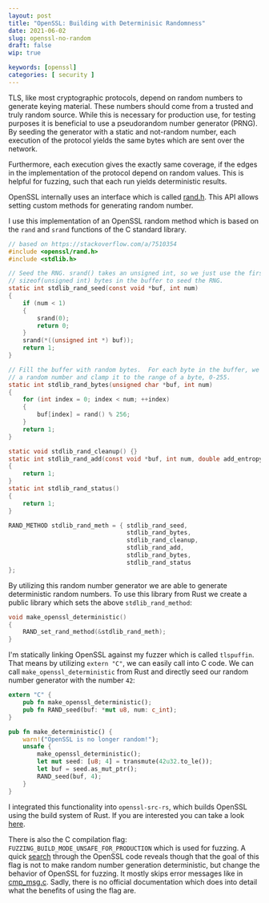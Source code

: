 ```yaml
---
layout: post
title: "OpenSSL: Building with Determinisic Randomness"
date: 2021-06-02
slug: openssl-no-random
draft: false
wip: true

keywords: [openssl]
categories: [ security ]
---
```


TLS, like most cryptographic protocols, depend on random numbers to generate keying material. These numbers should come from a trusted and truly random source.
While this is necessary for production use, for testing purposes it is beneficial to use a pseudorandom number generator (PRNG). By seeding the generator with a static and not-random number, each execution of the protocol yields the same bytes which are sent over the network.

Furthermore, each execution gives the exactly same coverage, if the edges in the implementation of the protocol depend on random values. This is helpful for fuzzing, such that each run yields deterministic results.

OpenSSL internally uses an interface which is called [rand.h](https://www.openssl.org/docs/man1.0.2/man3/rand.html). This API allows setting custom methods for generating random number.

I use this implementation of an OpenSSL random method which is based on the `rand` and `srand` functions of the C standard library.

```c
// based on https://stackoverflow.com/a/7510354
#include <openssl/rand.h>
#include <stdlib.h>

// Seed the RNG. srand() takes an unsigned int, so we just use the first
// sizeof(unsigned int) bytes in the buffer to seed the RNG.
static int stdlib_rand_seed(const void *buf, int num)
{
    if (num < 1)
    {
        srand(0);
        return 0;
    }
    srand(*((unsigned int *) buf));
    return 1;
}

// Fill the buffer with random bytes.  For each byte in the buffer, we generate
// a random number and clamp it to the range of a byte, 0-255.
static int stdlib_rand_bytes(unsigned char *buf, int num)
{
    for (int index = 0; index < num; ++index)
    {
        buf[index] = rand() % 256;
    }
    return 1;
}

static void stdlib_rand_cleanup() {}
static int stdlib_rand_add(const void *buf, int num, double add_entropy)
{
    return 1;
}
static int stdlib_rand_status()
{
    return 1;
}

RAND_METHOD stdlib_rand_meth = { stdlib_rand_seed,
                                 stdlib_rand_bytes,
                                 stdlib_rand_cleanup,
                                 stdlib_rand_add,
                                 stdlib_rand_bytes,
                                 stdlib_rand_status
};
```

By utilizing this random number generator we are able to generate deterministic random numbers. To use this library from Rust we create a public library which sets the above `stdlib_rand_method`:

```c
void make_openssl_deterministic()
{
    RAND_set_rand_method(&stdlib_rand_meth);
}
```

I'm statically linking OpenSSL against my fuzzer which is called `tlspuffin`. That means by utilizing `extern "C"`, we can easily call into C code. 
We can call `make_openssl_deterministic` from Rust and directly seed our random number generator with the number `42`:

```rust
extern "C" {
    pub fn make_openssl_deterministic();
    pub fn RAND_seed(buf: *mut u8, num: c_int);
}

pub fn make_deterministic() {
    warn!("OpenSSL is no longer random!");
    unsafe {
        make_openssl_deterministic();
        let mut seed: [u8; 4] = transmute(42u32.to_le());
        let buf = seed.as_mut_ptr();
        RAND_seed(buf, 4);
    }
}
```

I integrated this functionality into `openssl-src-rs`, which builds OpenSSL using the build system of Rust. If you are interested you can take a look [here](https://github.com/maxammann/openssl-src-rs/blob/fuzz/src/lib.rs#L177).


There is also the C compilation flag: `FUZZING_BUILD_MODE_UNSAFE_FOR_PRODUCTION` which is used for fuzzing. A quick [search](https://github.com/openssl/openssl/search?q=FUZZING_BUILD_MODE_UNSAFE_FOR_PRODUCTION) through the OpenSSL code reveals though that the goal of this flag is not to make random number generation deterministic, but change the behavior of OpenSSL for fuzzing. It mostly skips error messages like in [cmp_msg.c](https://github.com/openssl/openssl/blob/3d9d1ce52904660757dadeb629926932abe25158/crypto/cmp/cmp_msg.c#L295). Sadly, there is no official documentation which does into detail what the benefits of using the flag are.
